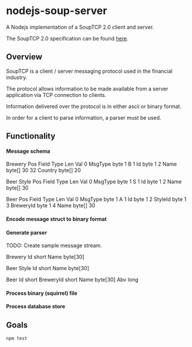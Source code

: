 # nodejs-soup-server
A Nodejs implementation of a SoupTCP 2.0 client and server. 

The SoupTCP 2.0 specification can be found [here](https://www.nasdaqtrader.com/content/technicalsupport/specifications/dataproducts/souptcp.pdf).

## Overview
SoupTCP is a client / server messaging protocol used in the financial industry. 

The protocol allows information to be made available from a server application via TCP connection to clients.

Information delivered over the protocol is in either ascii or binary format.

In order for a client to parse information, a parser must be used.



## Functionality
#### Message schema
Brewery
Pos   Field              Type      Len         Val
0     MsgType            byte      1           B
1     Id                 byte      1 
2     Name               byte[]    30
32    Country            byte[]    20

Beer Style
Pos   Field              Type      Len         Val
0     MsgType            byte      1           S
1     Id                 byte      1
2     Name               byte[]    30

Beer
Pos   Field              Type      Len         Val
0     MsgType            byte      1           A
1     Id                 byte      1
2     StyleId            byte      1    
3     BreweryId          byte      1
4     Name               byte[]    30


#### Encode message struct to binary format
  

#### Generate parser

TODO: Create sample message stream.

Brewery
Id        short
Name      byte[30]

Beer Style
Id        short
Name      byte[30]

Beer
Id        short
BreweryId short
Name      byte[30]
Abv       long






#### Process binary (squirrel) file 


#### Process database store

## Goals
```npm test```
